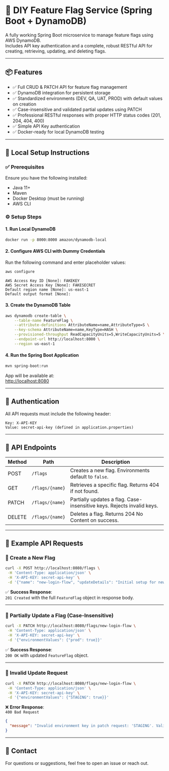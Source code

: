 # 🚀 DIY Feature Flag Service (Spring Boot + DynamoDB)

A fully working Spring Boot microservice to manage feature flags using AWS DynamoDB.  
Includes API key authentication and a complete, robust RESTful API for creating, retrieving, updating, and deleting flags.

---

## 📦 Features

- ✅ Full CRUD & PATCH API for feature flag management  
- ✅ DynamoDB integration for persistent storage  
- ✅ Standardized environments (DEV, QA, UAT, PROD) with default values on creation  
- ✅ Case-insensitive and validated partial updates using PATCH  
- ✅ Professional RESTful responses with proper HTTP status codes (201, 204, 404, 400)  
- ✅ Simple API Key authentication  
- ✅ Docker-ready for local DynamoDB testing  

---

## 🔧 Local Setup Instructions

### ✅ Prerequisites

Ensure you have the following installed:

- Java 11+  
- Maven  
- Docker Desktop (must be running)  
- AWS CLI  

### ⚙️ Setup Steps

#### 1. Run Local DynamoDB

```bash
docker run -p 8000:8000 amazon/dynamodb-local
```

#### 2. Configure AWS CLI with Dummy Credentials

Run the following command and enter placeholder values:

```bash
aws configure
```

```text
AWS Access Key ID [None]: FAKEKEY  
AWS Secret Access Key [None]: FAKESECRET  
Default region name [None]: us-east-1  
Default output format [None]:  
```

#### 3. Create the DynamoDB Table

```bash
aws dynamodb create-table \
    --table-name FeatureFlag \
    --attribute-definitions AttributeName=name,AttributeType=S \
    --key-schema AttributeName=name,KeyType=HASH \
    --provisioned-throughput ReadCapacityUnits=5,WriteCapacityUnits=5 \
    --endpoint-url http://localhost:8000 \
    --region us-east-1
```

#### 4. Run the Spring Boot Application

```bash
mvn spring-boot:run
```

App will be available at:  
[http://localhost:8080](http://localhost:8080)

---

## 🔐 Authentication

All API requests must include the following header:

```
Key: X-API-KEY  
Value: secret-api-key (defined in application.properties)
```

---

## 📘 API Endpoints

| Method | Path              | Description                                                                 |
|--------|-------------------|-----------------------------------------------------------------------------|
| POST   | `/flags`          | Creates a new flag. Environments default to `false`.                        |
| GET    | `/flags/{name}`   | Retrieves a specific flag. Returns 404 if not found.                        |
| PATCH  | `/flags/{name}`   | Partially updates a flag. Case-insensitive keys. Rejects invalid keys.     |
| DELETE | `/flags/{name}`   | Deletes a flag. Returns 204 No Content on success.                          |

---

## 📝 Example API Requests

### 🔹 Create a New Flag

```bash
curl -X POST http://localhost:8080/flags \
 -H 'Content-Type: application/json' \
 -H 'X-API-KEY: secret-api-key' \
 -d '{"name": "new-login-flow", "updateDetails": "Initial setup for new login"}'
```

✅ **Success Response**:  
`201 Created` with the full `FeatureFlag` object in response body.

---

### 🔹 Partially Update a Flag (Case-Insensitive)

```bash
curl -X PATCH http://localhost:8080/flags/new-login-flow \
 -H 'Content-Type: application/json' \
 -H 'X-API-KEY: secret-api-key' \
 -d '{"environmentValues": {"prod": true}}'
```

✅ **Success Response**:  
`200 OK` with updated `FeatureFlag` object.

---

### 🔹 Invalid Update Request

```bash
curl -X PATCH http://localhost:8080/flags/new-login-flow \
 -H 'Content-Type: application/json' \
 -H 'X-API-KEY: secret-api-key' \
 -d '{"environmentValues": {"STAGING": true}}'
```

❌ **Error Response**:  
`400 Bad Request`

```json
{
  "message": "Invalid environment key in patch request: 'STAGING'. Valid keys are: [DEV, QA, UAT, PROD]"
}
```


---

## 💬 Contact

For questions or suggestions, feel free to open an issue or reach out.
